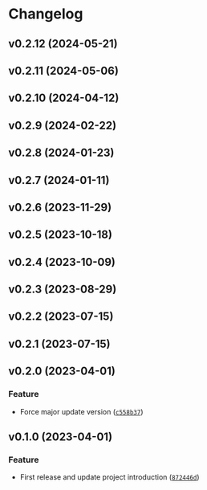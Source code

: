 # Changelog

<!--next-version-placeholder-->

## v0.2.12 (2024-05-21)


## v0.2.11 (2024-05-06)


## v0.2.10 (2024-04-12)


## v0.2.9 (2024-02-22)


## v0.2.8 (2024-01-23)


## v0.2.7 (2024-01-11)


## v0.2.6 (2023-11-29)


## v0.2.5 (2023-10-18)


## v0.2.4 (2023-10-09)


## v0.2.3 (2023-08-29)


## v0.2.2 (2023-07-15)


## v0.2.1 (2023-07-15)


## v0.2.0 (2023-04-01)
### Feature
* Force major update version ([`c558b37`](https://github.com/tranquanghuy0801/tldr-news/commit/c558b376876e5f1a568772c14b4da876033a6c9f))

## v0.1.0 (2023-04-01)
### Feature
* First release and update project introduction ([`872446d`](https://github.com/tranquanghuy0801/tldr-news/commit/872446d0b9eb39f9375c137ef57900bab07a62ca))
